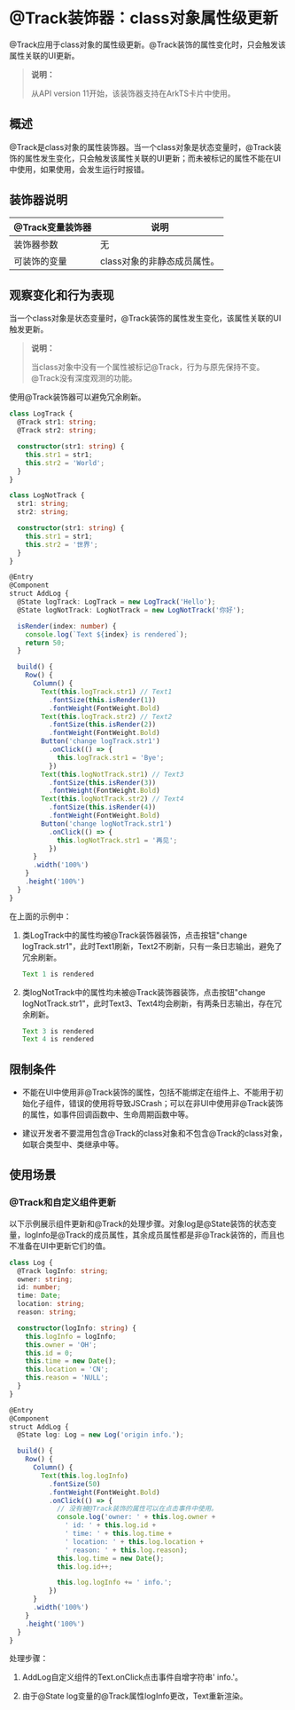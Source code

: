 # \@Track装饰器：class对象属性级更新


\@Track应用于class对象的属性级更新。@Track装饰的属性变化时，只会触发该属性关联的UI更新。


> **说明：**
>
> 从API version 11开始，该装饰器支持在ArkTS卡片中使用。


## 概述

\@Track是class对象的属性装饰器。当一个class对象是状态变量时，@Track装饰的属性发生变化，只会触发该属性关联的UI更新；而未被标记的属性不能在UI中使用，如果使用，会发生运行时报错。


## 装饰器说明

| \@Track变量装饰器  | 说明                  |
| ------------------ | -------------------- |
| 装饰器参数   | 无 |
| 可装饰的变量 | class对象的非静态成员属性。 |



## 观察变化和行为表现

当一个class对象是状态变量时，@Track装饰的属性发生变化，该属性关联的UI触发更新。

> **说明：**
>
> 当class对象中没有一个属性被标记@Track，行为与原先保持不变。@Track没有深度观测的功能。

使用@Track装饰器可以避免冗余刷新。

```ts
class LogTrack {
  @Track str1: string;
  @Track str2: string;

  constructor(str1: string) {
    this.str1 = str1;
    this.str2 = 'World';
  }
}

class LogNotTrack {
  str1: string;
  str2: string;

  constructor(str1: string) {
    this.str1 = str1;
    this.str2 = '世界';
  }
}

@Entry
@Component
struct AddLog {
  @State logTrack: LogTrack = new LogTrack('Hello');
  @State logNotTrack: LogNotTrack = new LogNotTrack('你好');

  isRender(index: number) {
    console.log(`Text ${index} is rendered`);
    return 50;
  }

  build() {
    Row() {
      Column() {
        Text(this.logTrack.str1) // Text1
          .fontSize(this.isRender(1))
          .fontWeight(FontWeight.Bold)
        Text(this.logTrack.str2) // Text2
          .fontSize(this.isRender(2))
          .fontWeight(FontWeight.Bold)
        Button('change logTrack.str1')
          .onClick(() => {
            this.logTrack.str1 = 'Bye';
          })
        Text(this.logNotTrack.str1) // Text3
          .fontSize(this.isRender(3))
          .fontWeight(FontWeight.Bold)
        Text(this.logNotTrack.str2) // Text4
          .fontSize(this.isRender(4))
          .fontWeight(FontWeight.Bold)
        Button('change logNotTrack.str1')
          .onClick(() => {
            this.logNotTrack.str1 = '再见';
          })
      }
      .width('100%')
    }
    .height('100%')
  }
}
```

在上面的示例中：

1. 类LogTrack中的属性均被@Track装饰器装饰，点击按钮"change logTrack.str1"，此时Text1刷新，Text2不刷新，只有一条日志输出，避免了冗余刷新。
    ```ts
    Text 1 is rendered
    ```

2. 类logNotTrack中的属性均未被@Track装饰器装饰，点击按钮"change logNotTrack.str1"，此时Text3、Text4均会刷新，有两条日志输出，存在冗余刷新。
    ```ts
    Text 3 is rendered
    Text 4 is rendered
    ```

## 限制条件

- 不能在UI中使用非@Track装饰的属性，包括不能绑定在组件上、不能用于初始化子组件，错误的使用将导致JSCrash；可以在非UI中使用非@Track装饰的属性，如事件回调函数中、生命周期函数中等。

- 建议开发者不要混用包含@Track的class对象和不包含@Track的class对象，如联合类型中、类继承中等。


## 使用场景

### \@Track和自定义组件更新

以下示例展示组件更新和\@Track的处理步骤。对象log是\@State装饰的状态变量，logInfo是@Track的成员属性，其余成员属性都是非@Track装饰的，而且也不准备在UI中更新它们的值。


```ts
class Log {
  @Track logInfo: string;
  owner: string;
  id: number;
  time: Date;
  location: string;
  reason: string;

  constructor(logInfo: string) {
    this.logInfo = logInfo;
    this.owner = 'OH';
    this.id = 0;
    this.time = new Date();
    this.location = 'CN';
    this.reason = 'NULL';
  }
}

@Entry
@Component
struct AddLog {
  @State log: Log = new Log('origin info.');

  build() {
    Row() {
      Column() {
        Text(this.log.logInfo)
          .fontSize(50)
          .fontWeight(FontWeight.Bold)
          .onClick(() => {
            // 没有被@Track装饰的属性可以在点击事件中使用。
            console.log('owner: ' + this.log.owner +
              ' id: ' + this.log.id +
              ' time: ' + this.log.time +
              ' location: ' + this.log.location +
              ' reason: ' + this.log.reason);
            this.log.time = new Date();
            this.log.id++;

            this.log.logInfo += ' info.';
          })
      }
      .width('100%')
    }
    .height('100%')
  }
}
```

处理步骤：

1. AddLog自定义组件的Text.onClick点击事件自增字符串' info.'。

2. 由于\@State log变量的@Track属性logInfo更改，Text重新渲染。

